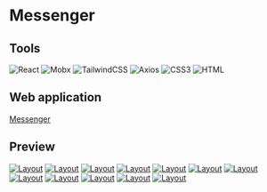 # Messenger

## Tools

![React](https://img.shields.io/badge/-React-000?style=for-the-badge&logo=React&logoColor=07D8F8)
![Mobx](https://img.shields.io/badge/-Mobx-000?style=for-the-badge&logo=Mobx&logoColor=ED6A1B)
![TailwindCSS](https://img.shields.io/badge/-TailwindCSS-000?style=for-the-badge&logo=TailwindCSS&logoColor=19BBBA)
![Axios](https://img.shields.io/badge/-Axios-000?style=for-the-badge&logo=Axios&logoColor=5733C2)
![CSS3](https://img.shields.io/badge/-CSS3-000?style=for-the-badge&logo=CSS3&logoColor=006FB9)
![HTML](https://img.shields.io/badge/-HTML-000?style=for-the-badge&logo=html5&logoColor=EC652C)

## Web application

[Messenger](https://messenger-frontend-ivory.vercel.app)

## Preview

[![Layout](https://github.com/ManucherKM/messenger/blob/preview/login1.png?raw=true)](https://messenger-frontend-ivory.vercel.app)
[![Layout](https://github.com/ManucherKM/messenger/blob/preview/login2.png?raw=true)](https://messenger-frontend-ivory.vercel.app)
[![Layout](https://github.com/ManucherKM/messenger/blob/preview/login3.png?raw=true)](https://messenger-frontend-ivory.vercel.app)
[![Layout](https://github.com/ManucherKM/messenger/blob/preview/login4.png?raw=true)](https://messenger-frontend-ivory.vercel.app)
[![Layout](https://github.com/ManucherKM/messenger/blob/preview/login5.png?raw=true)](https://messenger-frontend-ivory.vercel.app)
[![Layout](https://github.com/ManucherKM/messenger/blob/preview/login6.png?raw=true)](https://messenger-frontend-ivory.vercel.app)
[![Layout](https://github.com/ManucherKM/messenger/blob/preview/chat1.png?raw=true)](https://messenger-frontend-ivory.vercel.app)
[![Layout](https://github.com/ManucherKM/messenger/blob/preview/chat2.png?raw=true)](https://messenger-frontend-ivory.vercel.app)
[![Layout](https://github.com/ManucherKM/messenger/blob/preview/chat3.png?raw=true)](https://messenger-frontend-ivory.vercel.app)
[![Layout](https://github.com/ManucherKM/messenger/blob/preview/chat4.png?raw=true)](https://messenger-frontend-ivory.vercel.app)
[![Layout](https://github.com/ManucherKM/messenger/blob/preview/progile1.png?raw=true)](https://messenger-frontend-ivory.vercel.app)
[![Layout](https://github.com/ManucherKM/messenger/blob/preview/progile2.png?raw=true)](https://messenger-frontend-ivory.vercel.app)
